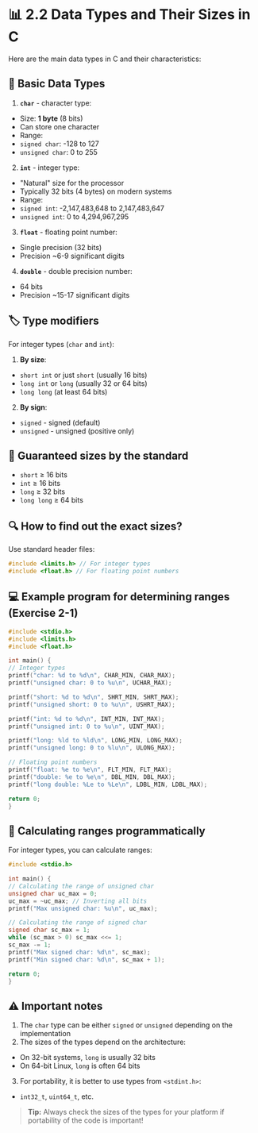 # 📊 **2.2 Data Types and Their Sizes in C**

Here are the main data types in C and their characteristics:

## 🔢 **Basic Data Types**
1. **`char`** - character type:
- Size: **1 byte** (8 bits)
- Can store one character
- Range:
- `signed char`: -128 to 127
- `unsigned char`: 0 to 255

2. **`int`** - integer type:
- "Natural" size for the processor
- Typically 32 bits (4 bytes) on modern systems
- Range:
- `signed int`: -2,147,483,648 to 2,147,483,647
- `unsigned int`: 0 to 4,294,967,295

3. **`float`** - floating point number:
- Single precision (32 bits)
- Precision ~6-9 significant digits

4. **`double`** - double precision number:
- 64 bits
- Precision ~15-17 significant digits

## 🏷 **Type modifiers**
For integer types (`char` and `int`):

1. **By size**:
- `short int` or just `short` (usually 16 bits)
- `long int` or `long` (usually 32 or 64 bits)
- `long long` (at least 64 bits)

2. **By sign**:
- `signed` - signed (default)
- `unsigned` - unsigned (positive only)

## 📏 **Guaranteed sizes by the standard**
- `short` ≥ 16 bits
- `int` ≥ 16 bits
- `long` ≥ 32 bits
- `long long` ≥ 64 bits

## 🔍 **How to find out the exact sizes?**
Use standard header files:
```c
#include <limits.h> // For integer types
#include <float.h> // For floating point numbers
```

## 💻 **Example program for determining ranges (Exercise 2-1)**
```c
#include <stdio.h>
#include <limits.h>
#include <float.h>

int main() {
// Integer types
printf("char: %d to %d\n", CHAR_MIN, CHAR_MAX);
printf("unsigned char: 0 to %u\n", UCHAR_MAX); 

printf("short: %d to %d\n", SHRT_MIN, SHRT_MAX); 
printf("unsigned short: 0 to %u\n", USHRT_MAX); 

printf("int: %d to %d\n", INT_MIN, INT_MAX); 
printf("unsigned int: 0 to %u\n", UINT_MAX); 

printf("long: %ld to %ld\n", LONG_MIN, LONG_MAX); 
printf("unsigned long: 0 to %lu\n", ULONG_MAX); 

// Floating point numbers 
printf("float: %e to %e\n", FLT_MIN, FLT_MAX); 
printf("double: %e to %e\n", DBL_MIN, DBL_MAX);
printf("long double: %Le to %Le\n", LDBL_MIN, LDBL_MAX);

return 0;
}
```

## 🧮 **Calculating ranges programmatically**
For integer types, you can calculate ranges:
```c
#include <stdio.h>

int main() {
// Calculating the range of unsigned char
unsigned char uc_max = 0;
uc_max = ~uc_max; // Inverting all bits
printf("Max unsigned char: %u\n", uc_max);

// Calculating the range of signed char
signed char sc_max = 1;
while (sc_max > 0) sc_max <<= 1;
sc_max -= 1;
printf("Max signed char: %d\n", sc_max);
printf("Min signed char: %d\n", sc_max + 1);

return 0;
}
```

## ⚠️ **Important notes**
1. The `char` type can be either `signed` or `unsigned` depending on the implementation
2. The sizes of the types depend on the architecture:
- On 32-bit systems, `long` is usually 32 bits
- On 64-bit Linux, `long` is often 64 bits
3. For portability, it is better to use types from `<stdint.h>`:
- `int32_t`, `uint64_t`, etc.

> **Tip:** Always check the sizes of the types for your platform if portability of the code is important!